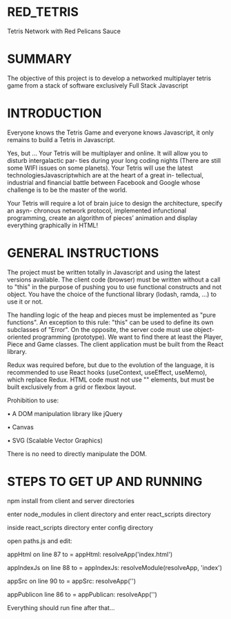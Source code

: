 # RED_TETRIS
Tetris Network with Red Pelicans Sauce

# SUMMARY
The objective of this project is to develop a networked multiplayer tetris
game from a stack of software exclusively Full Stack Javascript

# INTRODUCTION
Everyone knows the Tetris Game and everyone knows Javascript, it only remains to build
a Tetris in Javascript.

Yes, but ...
Your Tetris will be multiplayer and online. It will allow you to disturb intergalactic par-
ties during your long coding nights (There are still some WIFI issues on some planets).
Your Tetris will use the latest technologiesJavascriptwhich are at the heart of a great in-
tellectual, industrial and financial battle between Facebook and Google whose challenge
is to be the master of the world.

Your Tetris will require a lot of brain juice to design the architecture, specify an asyn-
chronous network protocol, implemented infunctional programming, create an algorithm
of pieces’ animation and display everything graphically in HTML!

# GENERAL INSTRUCTIONS
The project must be written totally in Javascript and using the latest versions available.
The client code (browser) must be written without a call to "this" in the purpose
of pushing you to use functional constructs and not object. You have the choice of the
functional library (lodash, ramda, ...) to use it or not.

The handling logic of the heap and pieces must be implemented as "pure functions".
An exception to this rule: "this" can be used to define its own subclasses of "Error".
On the opposite, the server code must use object-oriented programming (prototype).
We want to find there at least the Player, Piece and Game classes.
The client application must be built from the React library.

Redux was required before, but due to the evolution of the language, it is recommended
to use React hooks (useContext, useEffect, useMemo), which replace Redux. HTML
code must not use "<TABLE />" elements, but must be built exclusively from a grid or
flexbox layout.

Prohibition to use:

• A DOM manipulation library like jQuery

• Canvas

• SVG (Scalable Vector Graphics)

There is no need to directly manipulate the DOM.

# STEPS TO GET UP AND RUNNING
npm install from client and server directories

enter node_modules in client directory and enter react_scripts directory

inside react_scripts directory enter config directory

open paths.js and edit:

appHtml on line 87 to = appHtml: resolveApp('index.html')

appIndexJs on line 88 to = appIndexJs: resolveModule(resolveApp, 'index')

appSrc on line 90 to = appSrc: resolveApp('')

appPublicon line 86 to = appPublican: resolveApp('')

Everything should run fine after that...
